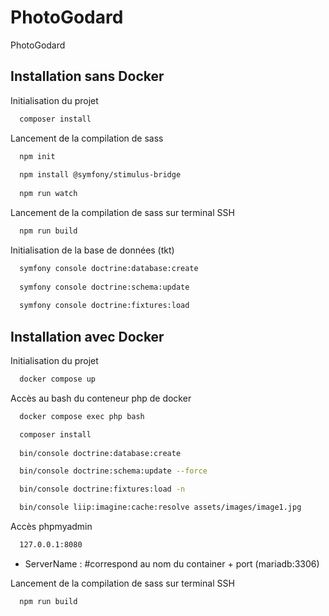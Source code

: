 # PhotoGodard

PhotoGodard

## Installation sans Docker

Initialisation du projet

```bash
  composer install
```

Lancement de la compilation de sass

```bash
  npm init
  
  npm install @symfony/stimulus-bridge
  
  npm run watch
```

Lancement de la compilation de sass sur terminal SSH

```bash
  npm run build
```

Initialisation de la base de données (tkt)

```bash
  symfony console doctrine:database:create
  
  symfony console doctrine:schema:update
  
  symfony console doctrine:fixtures:load
```



## Installation avec Docker

Initialisation du projet

```bash
  docker compose up
```

Accès au bash du conteneur php de docker

```bash
  docker compose exec php bash
```
```bash
  composer install
  
  bin/console doctrine:database:create

  bin/console doctrine:schema:update --force

  bin/console doctrine:fixtures:load -n

  bin/console liip:imagine:cache:resolve assets/images/image1.jpg 

```

Accès phpmyadmin

```bash
  127.0.0.1:8080
```
- ServerName :   #correspond au nom du container + port (mariadb:3306)


Lancement de la compilation de sass sur terminal SSH
```bash
  npm run build
```

